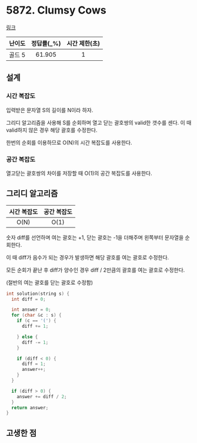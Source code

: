# 5872. Clumsy Cows

[링크](https://www.acmicpc.net/problem/5872)

| 난이도 | 정답률(\_%) | 시간 제한(초) |
| :----: | :---------: | :-----------: |
| 골드 5 |   61.905    |       1       |

## 설계

### 시간 복잡도

입력받은 문자열 S의 길이를 N이라 하자.

그리디 알고리즘을 사용해 S를 순회하며 열고 닫는 괄호쌍의 valid한 갯수를 센다. 이 때 valid하지 않은 경우 해당 괄호를 수정한다.

한번의 순회를 이용하므로 O(N)의 시간 복잡도를 사용한다.

### 공간 복잡도

열고닫는 괄호쌍의 차이를 저장할 때 O(1)의 공간 복잡도를 사용한다.

## 그리디 알고리즘

| 시간 복잡도 | 공간 복잡도 |
| :---------: | :---------: |
|    O(N)     |    O(1)     |

숫자 diff를 선언하며 여는 괄호는 +1, 닫는 괄호는 -1을 더해주며 왼쪽부터 문자열을 순회한다.

이 때 diff가 음수가 되는 경우가 발생하면 해당 괄호를 여는 괄호로 수정한다.

모든 순회가 끝난 후 diff가 양수인 경우 diff / 2만큼의 괄호를 여는 괄호로 수정한다.

(절반의 여는 괄호를 닫는 괄호로 수정함)

```cpp
int solution(string s) {
  int diff = 0;

  int answer = 0;
  for (char &c : s) {
    if (c == '(') {
      diff += 1;

    } else {
      diff -= 1;
    }

    if (diff < 0) {
      diff = 1;
      answer++;
    }
  }

  if (diff > 0) {
    answer += diff / 2;
  }
  return answer;
}
```

## 고생한 점
